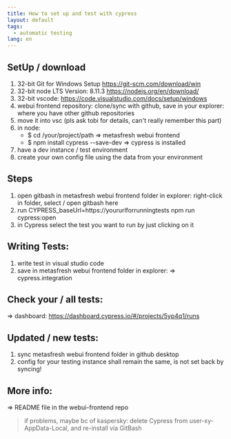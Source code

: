 ```yaml
---
title: How to set up and test with cypress
layout: default
tags:
  - automatic testing
lang: en
---
```


## SetUp / download
1. 32-bit Git for Windows Setup https://git-scm.com/download/win
1. 32-bit node LTS Version: 8.11.3 https://nodejs.org/en/download/
1. 32-bit vscode: https://code.visualstudio.com/docs/setup/windows
1. webui frontend repository: clone/sync with github, save in your explorer: where you have other github repositories
1. move it into vsc (pls ask tobi for details, can't really remember this part)
1. in node: 
	* $ cd /your/project/path => metasfresh webui frontend
	* $ npm install cypress --save-dev => cypress is installed
1. have a dev instance / test environment
1. create your own config file using the data from your environment


## Steps

1. open gitbash in metasfresh webui frontend folder in explorer: right-click in folder, select / open gitbash here
1. run CYPRESS_baseUrl=https://yoururlforrunningtests npm run cypress:open 
1. in Cypress select the test you want to run by just clicking on it


## Writing Tests:
1. write test in visual studio code
1. save in metasfresh webui frontend folder in explorer: => cypress.integration



## Check your / all tests:
=> dashboard: https://dashboard.cypress.io/#/projects/5yp4q1/runs


## Updated / new tests:
1. sync metasfresh webui frontend folder in github desktop
1. config for your testing instance shall remain the same, is not set back by syncing!


## More info:
=> README file in the webui-frontend repo


  >if problems, maybe bc of kaspersky: delete Cypress from user-xy-AppData-Local, and re-install via GitBash

  